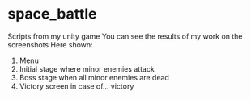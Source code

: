 # space_battle
Scripts from my unity game
You can see the results of my work on the screenshots
Here shown:
1) Menu
2) Initial stage where minor enemies attack
3) Boss stage when all minor enemies are dead
4) Victory screen in case of... victory
